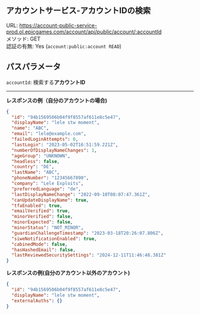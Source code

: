 ## アカウントサービス-アカウントIDの検索

URL: https://account-public-service-prod.ol.epicgames.com/account/api/public/account/:accountId \
メソッド: GET \
認証の有無: Yes (`account:public:account READ`)

## パスパラメータ

`accountId`: 検索する**アカウントID**

---

__レスポンスの例（自分のアカウントの場合)__

```json
{
  "id": "94b1569506b04f9f8557af611e8c5e47",
  "displayName": "lele stw moment",
  "name": "ABC",
  "email": "lele@example.com",
  "failedLoginAttempts": 0,
  "lastLogin": "2023-05-02T16:51:59.221Z",
  "numberOfDisplayNameChanges": 1,
  "ageGroup": "UNKNOWN",
  "headless": false,
  "country": "DE",
  "lastName": "ABC",
  "phoneNumber": "12345667890",
  "company": "Lele Exploits",
  "preferredLanguage": "de",
  "lastDisplayNameChange": "2022-09-10T08:07:47.361Z",
  "canUpdateDisplayName": true,
  "tfaEnabled": true,
  "emailVerified": true,
  "minorVerified": false,
  "minorExpected": false,
  "minorStatus": "NOT_MINOR",
  "guardianChallengeTimestamp": "2023-03-18T20:26:07.806Z",
  "siweNotificationEnabled": true,
  "cabinedMode": false,
  "hasHashedEmail": false,
  "lastReviewedSecuritySettings": "2024-12-11T11:46:48.381Z"
}
```

__レスポンスの例(自分のアカウント以外のアカウント)__

```json
{
  "id": "94b1569506b04f9f8557af611e8c5e47",
  "displayName": "lele stw moment",
  "externalAuths": {}
}
```
